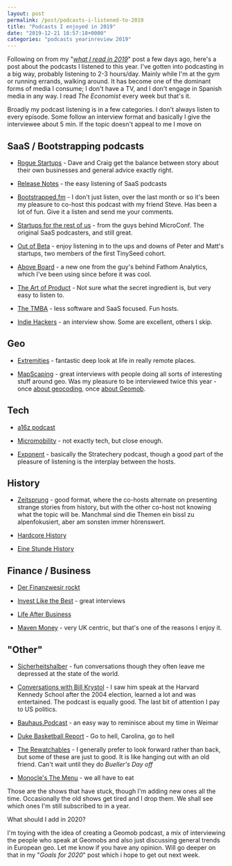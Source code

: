 ```yaml
---
layout: post
permalink: /post/podcasts-i-listened-to-2019
title: "Podcasts I enjoyed in 2019"
date: "2019-12-21 18:57:18+0000"
categories: "podcasts yearinreview 2019"
---
```




Following on from my "_[what I read in 2019](/post/what-i-read-in-2019)_" post
a few days ago, here's a post about the podcasts I listened to this year.
I've gotten into podcasting in a big way, probably listening to 2-3 hours/day.
Mainly while I'm at the gym or running errands, walking around.
It has become one of the dominant forms of media I consume; I don't have a TV,
and I don't engage in Spanish media in any way. I read _The Economist_ every
week but that's it. 

Broadly my podcast listening is in a few categories. I don't always listen to
every episode. Some follow an interview format and basically I give the
interviewee about 5 min. If the topic doesn't appeal to me I move on


## SaaS / Bootstrapping podcasts

  * [Rogue Startups](https://roguestartups.com/) - Dave and Craig get the balance between story about their own businesses and general advice exactly right.
  
  * [Release Notes](https://releasenotes.tv/) - the easy listening of SaaS podcasts

  * [Bootstrapped.fm](https://bootstrapped.fm/) - I don't just listen, over the last month or so it's been my pleasure to co-host this podcast with my friend Steve. Has been a lot of fun. Give it a listen and send me your comments.

  * [Startups for the rest of us](https://www.startupsfortherestofus.com) - from the guys behind MicroConf. The original SaaS podcasters, and still great.

  * [Out of Beta](https://podcasts.apple.com/us/podcast/out-of-beta/id1470198478) - enjoy listening in to the ups and downs of Peter and Matt's startups, two members of the first TinySeed cohort.

  * [Above Board](https://usefathom.com/podcast) - a new one from the guy's behind Fathom Analytics, which I've been using since before it was cool. 

  * [The Art of Product](https://artofproductpodcast.com/) - Not sure what the secret ingredient is, but very easy to listen to.

  * [The TMBA](https://www.tropicalmba.com/podcasts/) - less software and SaaS focused. Fun hosts.

  * [Indie Hackers](https://www.indiehackers.com/podcast) - an interview show. Some are excellent, others I skip. 

## Geo

  * [Extremities](https://anchor.fm/extremities) - fantastic deep look at
  life in really remote places.

  * [MapScaping](https://mapscaping.com/blogs/the-mapscaping-podcast) - great interviews with people doing all sorts of interesting stuff around geo. Was my pleasure to be interviewed twice this year - once [about geocoding](https://mapscaping.com/blogs/the-mapscaping-podcast/geocoding-translating-between-machines-and-humans), once [about Geomob](https://mapscaping.com/blogs/the-mapscaping-podcast/geomob-geoinnovation-for-the-people-by-the-people).



## Tech

  * [a16z podcast](https://a16z.com/podcasts/)

  * [Micromobility](https://micromobility.io/podcast/) - not exactly tech, but close enough.

  * [Exponent](https://exponent.fm/) - basically the Stratechery podcast, though a good part of the pleasure of listening is the interplay between the hosts. 
  

## History

  * [Zeitsprung](https://www.zeitsprung.fm/) - good format, where the co-hosts alternate on presenting strange stories from history, but with the other co-host not knowing what the topic will be. Manchmal sind die Themen ein bissl zu alpenfokusiert, aber am sonsten immer hörenswert. 
  
  * [Hardcore History](https://www.dancarlin.com/hardcore-history-series/)

  * [Eine Stunde History](https://www.deutschlandfunknova.de/eine-stunde-history)

## Finance / Business

  * [Der Finanzwesir rockt](https://www.finanzwesir.com/blog/kategorien/podcast)

  * [Invest Like the Best](http://investorfieldguide.com/podcast/) - great interviews

  * [Life After Business](https://arkona.io/podcasts)

  * [Maven Money](https://www.mavenadviser.com/podcast) - very UK centric, but that's one of the reasons I enjoy it.


## "Other"

  * [Sicherheitshalber](https://soundcloud.com/sicherheitshalber) - fun conversations though they often leave me depressed at the state of the world.

  * [Conversations with Bill Krystol](https://conversationswithbillkristol.org/) - I saw him speak at the Harvard Kennedy School after the 2004 election, learned a lot and was entertained. The podcast is equally good. The last bit of attention I pay to US politics.

  * [Bauhaus.Podcast](https://podcasts.apple.com/us/podcast/bauhaus-podcast/id1443751173) - an easy way to reminisce about my time in Weimar

  * [Duke Basketball Report](https://podcasts.apple.com/us/podcast/duke-basketball-report/id954964236) - Go to hell, Carolina, go to hell

  * [The Rewatchables](https://www.theringer.com/the-rewatchables) - I generally prefer to look forward rather than back, but some of these are just to good. It is like hanging out with an old friend. Can't wait until they do _Bueller's Day off_

  * [Monocle's The Menu](https://monocle.com/radio/shows/the-menu/) - we all have to eat


Those are the shows that have stuck, though I'm adding new ones all the time. Occasionally the old shows get tired and I drop them. We shall see which ones
I'm still subscribed to in a year. 

What should I add in 2020?

I'm toying with the idea of creating a Geomob podcast, a mix of interviewing
the people who speak at Geomobs and also just discussing general trends in
European geo. Let me know if you have any opinion. Will go deeper on that in
my "_Goals for 2020_" post which i hope to get out next week.







